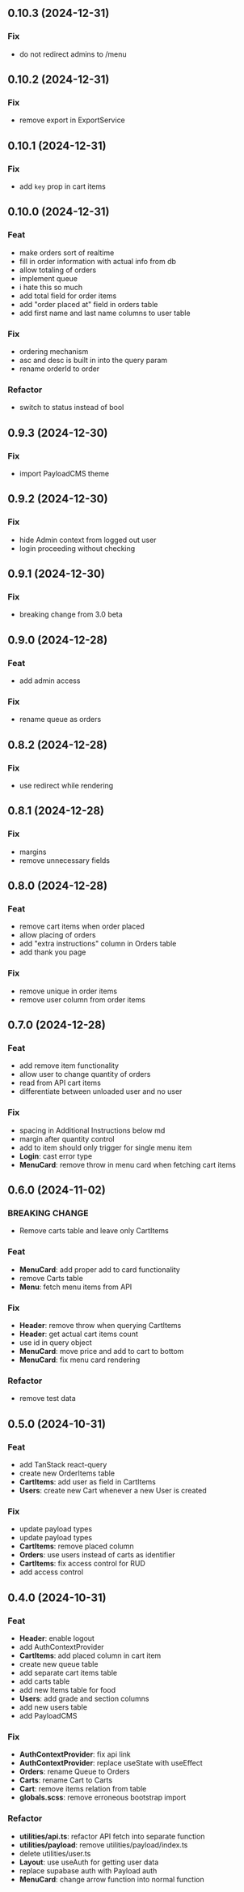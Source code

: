 ## 0.10.3 (2024-12-31)

### Fix

- do not redirect admins to /menu

## 0.10.2 (2024-12-31)

### Fix

- remove export in ExportService

## 0.10.1 (2024-12-31)

### Fix

- add `key` prop in cart items

## 0.10.0 (2024-12-31)

### Feat

- make orders sort of realtime
- fill in order information with actual info from db
- allow totaling of orders
- implement queue
- i hate this so much
- add total field for order items
- add "order placed at" field in orders table
- add first name and last name columns to user table

### Fix

- ordering mechanism
- asc and desc is built in into the query param
- rename orderId to order

### Refactor

- switch to status instead of bool

## 0.9.3 (2024-12-30)

### Fix

- import PayloadCMS theme

## 0.9.2 (2024-12-30)

### Fix

- hide Admin context from logged out user
- login proceeding without checking

## 0.9.1 (2024-12-30)

### Fix

- breaking change from 3.0 beta

## 0.9.0 (2024-12-28)

### Feat

- add admin access

### Fix

- rename queue as orders

## 0.8.2 (2024-12-28)

### Fix

- use redirect while rendering

## 0.8.1 (2024-12-28)

### Fix

- margins
- remove unnecessary fields

## 0.8.0 (2024-12-28)

### Feat

- remove cart items when order placed
- allow placing of orders
- add "extra instructions" column in Orders table
- add thank you page

### Fix

- remove unique in order items
- remove user column from order items

## 0.7.0 (2024-12-28)

### Feat

- add remove item functionality
- allow user to change quantity of orders
- read from API cart items
- differentiate between unloaded user and no user

### Fix

- spacing in Additional Instructions below md
- margin after quantity control
- add to item should only trigger for single menu item
- **Login**: cast error type
- **MenuCard**: remove throw in menu card when fetching cart items

## 0.6.0 (2024-11-02)

### BREAKING CHANGE

- Remove carts table and leave only CartItems

### Feat

- **MenuCard**: add proper add to card functionality
- remove Carts table
- **Menu**: fetch menu items from API

### Fix

- **Header**: remove throw when querying CartItems
- **Header**: get actual cart items count
- use id in query object
- **MenuCard**: move price and add to cart to bottom
- **MenuCard**: fix menu card rendering

### Refactor

- remove test data

## 0.5.0 (2024-10-31)

### Feat

- add TanStack react-query
- create new OrderItems table
- **CartItems**: add user as field in CartItems
- **Users**: create new Cart whenever a new User is created

### Fix

- update payload types
- update payload types
- **CartItems**: remove placed column
- **Orders**: use users instead of carts as identifier
- **CartItems**: fix access control for RUD
- add access control

## 0.4.0 (2024-10-31)

### Feat

- **Header**: enable logout
- add AuthContextProvider
- **CartItems**: add placed column in cart item
- create new queue table
- add separate cart items table
- add carts table
- add new Items table for food
- **Users**: add grade and section columns
- add new users table
- add PayloadCMS

### Fix

- **AuthContextProvider**: fix api link
- **AuthContextProvider**: replace useState with useEffect
- **Orders**: rename Queue to Orders
- **Carts**: rename Cart to Carts
- **Cart**: remove items relation from table
- **globals.scss**: remove erroneous bootstrap import

### Refactor

- **utilities/api.ts**: refactor API fetch into separate function
- **utilities/payload**: remove utilities/payload/index.ts
- delete utilities/user.ts
- **Layout**: use useAuth for getting user data
- replace supabase auth with Payload auth
- **MenuCard**: change arrow function into normal function
